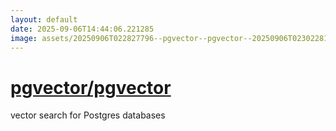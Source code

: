 ```yaml
---
layout: default
date: 2025-09-06T14:44:06.221285
image: assets/20250906T022827796--pgvector--pgvector--20250906T023022815--cropped.png
---
```


# [pgvector/pgvector](https://github.com/pgvector/pgvector)

vector search for Postgres databases
